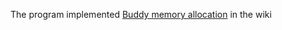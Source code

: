 The program implemented [Buddy memory allocation](https://en.wikipedia.org/wiki/Buddy_memory_allocation#cite_note-3) in the wiki
